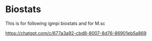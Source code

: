 # Biostats
This is for following igmpi biostats and for M.sc


https://chatgpt.com/c/677a3a92-cbd8-8007-8d76-86901eb5a869

